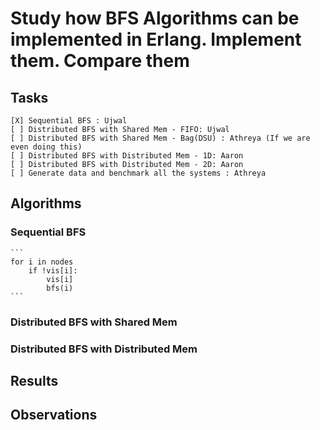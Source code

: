 # Study how BFS Algorithms can be implemented in Erlang. Implement them. Compare them

## Tasks 

	[X] Sequential BFS : Ujwal
	[ ] Distributed BFS with Shared Mem - FIFO: Ujwal
	[ ] Distributed BFS with Shared Mem - Bag(DSU) : Athreya (If we are even doing this)
	[ ] Distributed BFS with Distributed Mem - 1D: Aaron
	[ ] Distributed BFS with Distributed Mem - 2D: Aaron
	[ ] Generate data and benchmark all the systems : Athreya 

## Algorithms

### Sequential BFS

	```
	for i in nodes
		if !vis[i]:
			vis[i]
			bfs(i)
	```

### Distributed BFS with Shared Mem

### Distributed BFS with Distributed Mem

## Results

## Observations 
